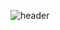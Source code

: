 ![header](https://capsule-render.vercel.app/api?type=waving&color=gradient&customColorList=2&height=300&section=header&text=keemminxu&animation=fadeIn&desc=Welcome!%20Minsu's%20gitHub&descSize=15&descAlign=82&fontAlign=64&fontAlignY=40&fontSize=90&fontColor=faea5f)
